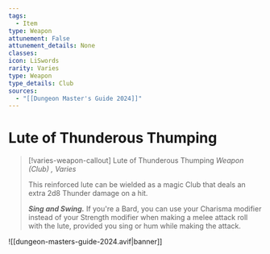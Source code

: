 ```yaml
---
tags:
  - Item
type: Weapon
attunement: False
attunement_details: None
classes:
icon: LiSwords
rarity: Varies
type: Weapon
type_details: Club
sources: 
  - "[[Dungeon Master's Guide 2024]]"
---
```

# Lute of Thunderous Thumping
>[!varies-weapon-callout] Lute of Thunderous Thumping
>_Weapon (Club) , Varies_
>
>This reinforced lute can be wielded as a magic Club that deals an extra 2d8 Thunder damage on a hit.
>
>**_Sing and Swing._** If you're a Bard, you can use your Charisma modifier instead of your Strength modifier when making a melee attack roll with the lute, provided you sing or hum while making the attack.
>
>


![[dungeon-masters-guide-2024.avif|banner]]